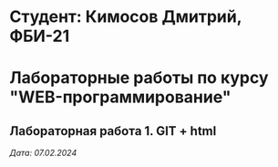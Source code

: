 # Студент: Кимосов Дмитрий, ФБИ-21

# Лабораторные работы по курсу "WEB-программирование"

## Лабораторная работа 1. GIT + html

*Дата: 07.02.2024*